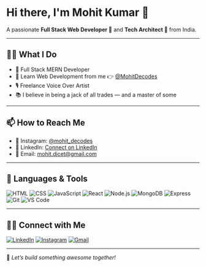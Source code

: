 # Hi there, I'm Mohit Kumar 👦

A passionate **Full Stack Web Developer 🎯** and **Tech Architect 🎨** from India.

---

## 👨‍💻 What I Do

- 🚀 Full Stack MERN Developer  
- 🎥 Learn Web Development from me 👉 [@MohitDecodes](https://www.youtube.com/@MohitDecodes)  
- 🎙 Freelance Voice Over Artist  
- 📚 I believe in being a jack of all trades — and a master of some  

---

## 📫 How to Reach Me

- 📸 Instagram: [@mohit_decodes](https://instagram.com/mohit_decodes)
- 💼 LinkedIn: [Connect on LinkedIn](https://www.linkedin.com/in/mohitdecodes)
- 📧 Email: mohit.djcet@gmail.com

---

## 🧠 Languages & Tools
![HTML](https://img.shields.io/badge/-HTML5-E34F26?style=flat&logo=html5&logoColor=white)
![CSS](https://img.shields.io/badge/-CSS3-1572B6?style=flat&logo=css3)
![JavaScript](https://img.shields.io/badge/-JavaScript-F7DF1E?style=flat&logo=javascript&logoColor=black)
![React](https://img.shields.io/badge/-React-20232A?style=flat&logo=react)
![Node.js](https://img.shields.io/badge/-Node.js-339933?style=flat&logo=node.js&logoColor=white)
![MongoDB](https://img.shields.io/badge/-MongoDB-4DB33D?style=flat&logo=mongodb&logoColor=white)
![Express](https://img.shields.io/badge/-Express.js-000000?style=flat&logo=express&logoColor=white)
![Git](https://img.shields.io/badge/-Git-F05032?style=flat&logo=git&logoColor=white)
![VS Code](https://img.shields.io/badge/-VSCode-007ACC?style=flat&logo=visual-studio-code)

---

## 🤝🏻 Connect with Me
[![LinkedIn](https://img.shields.io/badge/-LinkedIn-0077B5?style=flat&logo=linkedin&logoColor=white)](https://www.linkedin.com/in/mohitdecodes)
[![Instagram](https://img.shields.io/badge/-Instagram-E4405F?style=flat&logo=instagram&logoColor=white)](https://instagram.com/mohit_decodes)
[![Gmail](https://img.shields.io/badge/-Email-D14836?style=flat&logo=gmail&logoColor=white)](mailto:mohit.djcet@gmail.com)

---

🔔 _Let’s build something awesome together!_
